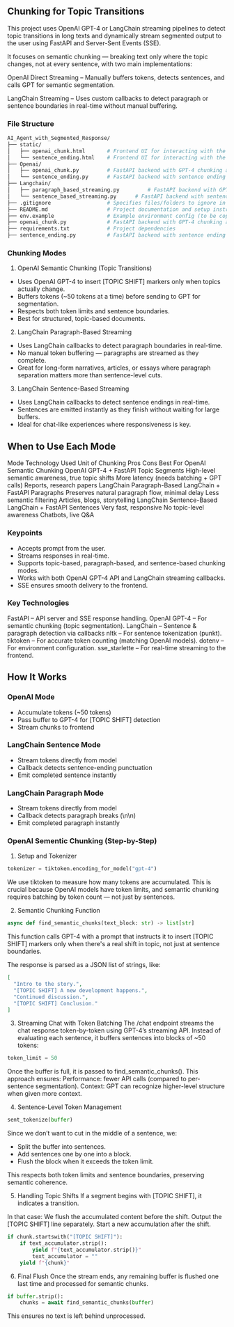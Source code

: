 ## Chunking for Topic Transitions
This project uses OpenAI GPT-4 or LangChain streaming pipelines to detect topic transitions in long texts and dynamically stream segmented output to the user using FastAPI and Server-Sent Events (SSE).

It focuses on semantic chunking — breaking text only where the topic changes, not at every sentence, with two main implementations:

OpenAI Direct Streaming – Manually buffers tokens, detects sentences, and calls GPT for semantic segmentation.

LangChain Streaming – Uses custom callbacks to detect paragraph or sentence boundaries in real-time without manual buffering.

### File Structure
```graphql
AI_Agent_with_Segmented_Response/
├── static/
│   ├── openai_chunk.html       # Frontend UI for interacting with the AI agent for openai based chunking
│   └── sentence_ending.html    # Frontend UI for interacting with the AI agent for sentence ending based    chunking
├── Openai/
│   ├── openai_chunk.py         # FastAPI backend with GPT-4 chunking and streaming logic
│   └── sentence_ending.py      # FastAPI backend with sentence ending based 
├── Langchain/
│   ├── paragraph_based_streaming.py         # FastAPI backend with GPT-4 chunking and streaming logic
│   └── sentence_based_streaming.py      # FastAPI backend with sentence ending based 
├── .gitignore                  # Specifies files/folders to ignore in Git
├── README.md                   # Project documentation and setup instructions
├── env.example                 # Example environment config (to be copied as `.env`)
├── openai_chunk.py             # FastAPI backend with GPT-4 chunking and streaming logic
├── requirements.txt            # Project dependencies
├── sentence_ending.py          # FastAPI backend with sentence ending based
```

### Chunking Modes
1. OpenAI Semantic Chunking (Topic Transitions)
- Uses OpenAI GPT-4 to insert [TOPIC SHIFT] markers only when topics actually change.
- Buffers tokens (~50 tokens at a time) before sending to GPT for segmentation.
- Respects both token limits and sentence boundaries.
- Best for structured, topic-based documents.

2. LangChain Paragraph-Based Streaming
- Uses LangChain callbacks to detect paragraph boundaries in real-time.
- No manual token buffering — paragraphs are streamed as they complete.
- Great for long-form narratives, articles, or essays where paragraph separation matters more than sentence-level cuts.

3. LangChain Sentence-Based Streaming
- Uses LangChain callbacks to detect sentence endings in real-time.
- Sentences are emitted instantly as they finish without waiting for large buffers.
- Ideal for chat-like experiences where responsiveness is key.

## When to Use Each Mode
Mode	Technology Used	Unit of Chunking	Pros	Cons	Best For
OpenAI Semantic Chunking	OpenAI GPT-4 + FastAPI	Topic Segments	High-level semantic awareness, true topic shifts	More latency (needs batching + GPT calls)	Reports, research papers
LangChain Paragraph-Based	LangChain + FastAPI	Paragraphs	Preserves natural paragraph flow, minimal delay	Less semantic filtering	Articles, blogs, storytelling
LangChain Sentence-Based	LangChain + FastAPI	Sentences	Very fast, responsive	No topic-level awareness	Chatbots, live Q&A


### Keypoints
- Accepts prompt from the user.
- Streams responses in real-time.
- Supports topic-based, paragraph-based, and sentence-based chunking modes.
- Works with both OpenAI GPT-4 API and LangChain streaming callbacks.
- SSE ensures smooth delivery to the frontend.

### Key Technologies
FastAPI – API server and SSE response handling.
OpenAI GPT-4 – For semantic chunking (topic segmentation).
LangChain – Sentence & paragraph detection via callbacks
nltk – For sentence tokenization (punkt).
tiktoken – For accurate token counting (matching OpenAI models).
dotenv – For environment configuration.
sse_starlette – For real-time streaming to the frontend.

## How It Works
### OpenAI Mode
- Accumulate tokens (~50 tokens)
- Pass buffer to GPT-4 for [TOPIC SHIFT] detection
- Stream chunks to frontend

### LangChain Sentence Mode
- Stream tokens directly from model
- Callback detects sentence-ending punctuation
- Emit completed sentence instantly

### LangChain Paragraph Mode
- Stream tokens directly from model
- Callback detects paragraph breaks (\n\n)
- Emit completed paragraph instantly

### OpenAI Sementic Chunking (Step-by-Step)
1. Setup and Tokenizer

```python
tokenizer = tiktoken.encoding_for_model("gpt-4")
```
We use tiktoken to measure how many tokens are accumulated. This is crucial because OpenAI models have token limits, and semantic chunking requires batching by token count — not just by sentences.

2. Semantic Chunking Function

```python
async def find_semantic_chunks(text_block: str) -> list[str]
```
This function calls GPT-4 with a prompt that instructs it to insert [TOPIC SHIFT] markers only when there's a real shift in topic, not just at sentence boundaries.

The response is parsed as a JSON list of strings, like:

```json
[
  "Intro to the story.",
  "[TOPIC SHIFT] A new development happens.",
  "Continued discussion.",
  "[TOPIC SHIFT] Conclusion."
]
```

3. Streaming Chat with Token Batching
The /chat endpoint streams the chat response token-by-token using GPT-4’s streaming API.
Instead of evaluating each sentence, it buffers sentences into blocks of ~50 tokens:

```python
token_limit = 50
```
Once the buffer is full, it is passed to find_semantic_chunks().
This approach ensures:
Performance: fewer API calls (compared to per-sentence segmentation).
Context: GPT can recognize higher-level structure when given more context.

4. Sentence-Level Token Management

```python
sent_tokenize(buffer)
```
Since we don’t want to cut in the middle of a sentence, we:
- Split the buffer into sentences.
- Add sentences one by one into a block.
- Flush the block when it exceeds the token limit.

This respects both token limits and sentence boundaries, preserving semantic coherence.

5. Handling Topic Shifts
If a segment begins with [TOPIC SHIFT], it indicates a transition.

In that case:
We flush the accumulated content before the shift. Output the [TOPIC SHIFT] line separately. Start a new accumulation after the shift.

```python
if chunk.startswith("[TOPIC SHIFT]"):
    if text_accumulator.strip():
        yield f"{text_accumulator.strip()}"
        text_accumulator = ""
    yield f"{chunk}"
```

6. Final Flush
Once the stream ends, any remaining buffer is flushed one last time and processed for semantic chunks.

```python
if buffer.strip():
    chunks = await find_semantic_chunks(buffer)
```
This ensures no text is left behind unprocessed.
